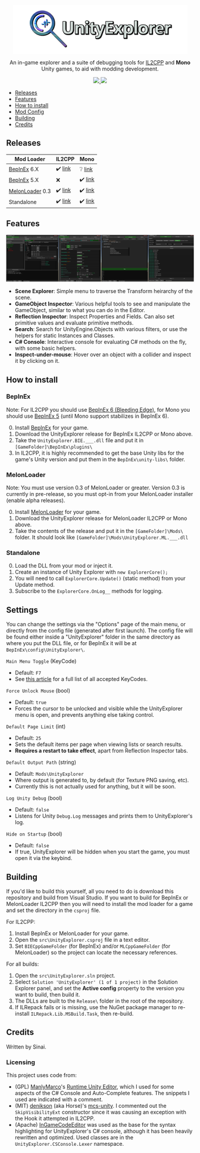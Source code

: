 <p align="center">
  <img align="center" src="img/icon.png">
</p>

<p align="center">
  An in-game explorer and a suite of debugging tools for <a href="https://docs.unity3d.com/Manual/IL2CPP.html">IL2CPP</a> and <b>Mono</b> Unity games, to aid with modding development.
</p>
<p align="center">
  <a href="../../releases/latest">
    <img src="https://img.shields.io/github/release/sinai-dev/Explorer.svg" />
  </a>
 
  <img src="https://img.shields.io/github/downloads/sinai-dev/Explorer/total.svg" />
</p>

- [Releases](#releases)
- [Features](#features)
- [How to install](#how-to-install)
- [Mod Config](#mod-config)
- [Building](#building)
- [Credits](#credits)

## Releases

| Mod Loader  | IL2CPP | Mono |
| ----------- | ------ | ---- |
| [BepInEx](https://github.com/BepInEx/BepInEx) 6.X | ✔️ [link](https://github.com/sinai-dev/UnityExplorer/releases/latest/download/UnityExplorer.BepInEx.Il2Cpp.zip) | ❔ [link](https://github.com/sinai-dev/UnityExplorer/releases/latest/download/UnityExplorer.BepInEx6.Mono.zip) |
| [BepInEx](https://github.com/BepInEx/BepInEx) 5.X | ❌ | ✔️ [link](https://github.com/sinai-dev/UnityExplorer/releases/latest/download/UnityExplorer.BepInEx5.Mono.zip) |
| [MelonLoader](https://github.com/HerpDerpinstine/MelonLoader) 0.3 | ✔️ [link](https://github.com/sinai-dev/UnityExplorer/releases/latest/download/UnityExplorer.MelonLoader.Il2Cpp.zip) | ✔️ [link](https://github.com/sinai-dev/UnityExplorer/releases/latest/download/UnityExplorer.MelonLoader.Mono.zip) | 
| Standalone | ✔️ [link](https://github.com/sinai-dev/UnityExplorer/releases/latest/download/UnityExplorer.Standalone.Il2Cpp.zip) | ✔️ [link](https://github.com/sinai-dev/UnityExplorer/releases/latest/download/UnityExplorer.Standalone.Mono.zip) | 

## Features

<p align="center">
  <a href="https://raw.githubusercontent.com/sinai-dev/UnityExplorer/master/img/preview.png">
    <img src="img/preview.png" />
  </a>
</p>

* <b>Scene Explorer</b>: Simple menu to traverse the Transform heirarchy of the scene. 
* <b>GameObject Inspector</b>: Various helpful tools to see and manipulate the GameObject, similar to what you can do in the Editor.
* <b>Reflection Inspector</b>: Inspect Properties and Fields. Can also set primitive values and evaluate primitive methods.
* <b>Search</b>: Search for UnityEngine.Objects with various filters, or use the helpers for static Instances and Classes.
* <b>C# Console</b>: Interactive console for evaluating C# methods on the fly, with some basic helpers.
* <b>Inspect-under-mouse</b>: Hover over an object with a collider and inspect it by clicking on it.

## How to install

### BepInEx

Note: For IL2CPP you should use [BepInEx 6 (Bleeding Edge)](https://builds.bepis.io/projects/bepinex_be), for Mono you should use [BepInEx 5](https://github.com/BepInEx/BepInEx/releases) (until Mono support stabilizes in BepInEx 6).

0. Install [BepInEx](https://github.com/BepInEx/BepInEx) for your game.
1. Download the UnityExplorer release for BepInEx IL2CPP or Mono above.
2. Take the `UnityExplorer.BIE.___.dll` file and put it in `[GameFolder]\BepInEx\plugins\`
3. In IL2CPP, it is highly recommended to get the base Unity libs for the game's Unity version and put them in the `BepInEx\unity-libs\` folder. 

### MelonLoader

Note: You must use version 0.3 of MelonLoader or greater. Version 0.3 is currently in pre-release, so you must opt-in from your MelonLoader installer (enable alpha releases).

0. Install [MelonLoader](https://github.com/HerpDerpinstine/MelonLoader) for your game.
1. Download the UnityExplorer release for MelonLoader IL2CPP or Mono above.
2. Take the contents of the release and put it in the `[GameFolder]\Mods\` folder. It should look like `[GameFolder]\Mods\UnityExplorer.ML.___.dll`

### Standalone

0. Load the DLL from your mod or inject it.
1. Create an instance of Unity Explorer with `new ExplorerCore();`
2. You will need to call `ExplorerCore.Update()` (static method) from your Update method.
3. Subscribe to the `ExplorerCore.OnLog__` methods for logging.

## Settings

You can change the settings via the "Options" page of the main menu, or directly from the config file (generated after first launch). The config file will be found either inside a "UnityExplorer" folder in the same directory as where you put the DLL file, or for BepInEx it will be at `BepInEx\config\UnityExplorer\`.

`Main Menu Toggle` (KeyCode)
* Default: `F7`
* See [this article](https://docs.unity3d.com/ScriptReference/KeyCode.html) for a full list of all accepted KeyCodes.

`Force Unlock Mouse` (bool)
* Default: `true`
* Forces the cursor to be unlocked and visible while the UnityExplorer menu is open, and prevents anything else taking control.

`Default Page Limit` (int)
* Default: `25`
* Sets the default items per page when viewing lists or search results.
* <b>Requires a restart to take effect</b>, apart from Reflection Inspector tabs.

`Default Output Path` (string)
* Default: `Mods\UnityExplorer`
* Where output is generated to, by default (for Texture PNG saving, etc).
* Currently this is not actually used for anything, but it will be soon.

`Log Unity Debug` (bool)
* Default: `false`
* Listens for Unity `Debug.Log` messages and prints them to UnityExplorer's log.

`Hide on Startup` (bool)
* Default: `false`
* If true, UnityExplorer will be hidden when you start the game, you must open it via the keybind.

## Building

If you'd like to build this yourself, all you need to do is download this repository and build from Visual Studio. If you want to build for BepInEx or MelonLoader IL2CPP then you will need to install the mod loader for a game and set the directory in the `csproj` file.

For IL2CPP:
1. Install BepInEx or MelonLoader for your game.
2. Open the `src\UnityExplorer.csproj` file in a text editor.
3. Set `BIECppGameFolder` (for BepInEx) and/or `MLCppGameFolder` (for MelonLoader) so the project can locate the necessary references.

For all builds:
1. Open the `src\UnityExplorer.sln` project.
2. Select `Solution 'UnityExplorer' (1 of 1 project)` in the Solution Explorer panel, and set the <b>Active config</b> property to the version you want to build, then build it.
3. The DLLs are built to the `Release\` folder in the root of the repository.
4. If ILRepack fails or is missing, use the NuGet package manager to re-install `ILRepack.Lib.MSBuild.Task`, then re-build.

## Credits

Written by Sinai.

### Licensing

This project uses code from:
* (GPL) [ManlyMarco](https://github.com/ManlyMarco)'s [Runtime Unity Editor](https://github.com/ManlyMarco/RuntimeUnityEditor), which I used for some aspects of the C# Console and Auto-Complete features. The snippets I used are indicated with a comment.
* (MIT) [denikson](https://github.com/denikson) (aka Horse)'s [mcs-unity](https://github.com/denikson/mcs-unity). I commented out the `SkipVisibilityExt` constructor since it was causing an exception with the Hook it attempted in IL2CPP.
* (Apache) [InGameCodeEditor](https://assetstore.unity.com/packages/tools/gui/ingame-code-editor-144254) was used as the base for the syntax highlighting for UnityExplorer's C# console, although it has been heavily rewritten and optimized. Used classes are in the `UnityExplorer.CSConsole.Lexer` namespace.
